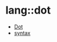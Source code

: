 # lang::dot


   * [Dot](../../../Library/lang/dot/Dot.md)
   * [syntax](../../../Library/lang/dot/syntax)